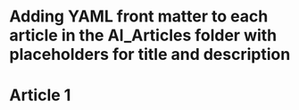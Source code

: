 # Adding YAML front matter to each article in the AI_Articles folder with placeholders for title and description

# Article 1
